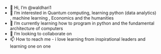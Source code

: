 - 👋 Hi, I’m @waldhari1
- 👀 I’m interested in Quantum computing, learning python (data analytics) , machine learning , Economics and the humanities
- 🌱 I’m currently learning how to program in python and the fundamental architecture of computers
- 💞️ I’m looking to collaborate on 
- 📫 How to reach me  - i love learning from inspirational leaders and learning one on one

<!---
waldhari1/waldhari1 is a ✨ special ✨ repository because its `README.md` (this file) appears on your GitHub profile.
You can click the Preview link to take a look at your changes.
--->
